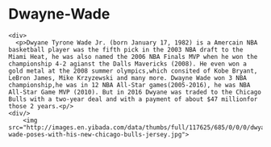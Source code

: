 # Dwayne-Wade
<head>
  
    <div>
      <p>Dwyane Tyrone Wade Jr. (born January 17, 1982) is a Amercain NBA basketball player was the fifth pick in the 2003 NBA draft to the Miami Heat, he was also named the 2006 NBA Finals MVP when he won the championship 4-2 agianst the Dalls Mavericks (2008). He even won a gold metal at the 2008 summer olympics,which consited of Kobe Bryant, LeBron James, Mike Krzyzewski and many more. Dwayne Wade won 3 NBA championship,he was in 12 NBA All-Star games(2005-2016), he was NBA All-Star Game MVP (2010). But in 2016 Dwyane was traded to the Chicago Bulls with a two-year deal and with a payment of about $47 millionfor those 2 years.<p/>
    <div/>
        <img src="http://images.en.yibada.com/data/thumbs/full/117625/685/0/0/0/dwyane-wade-poses-with-his-new-chicago-bulls-jersey.jpg">
